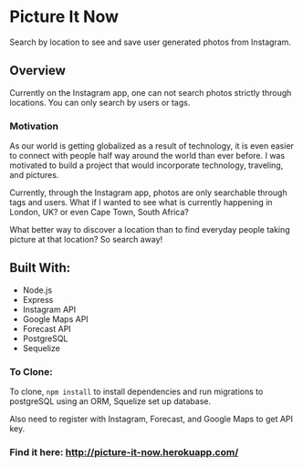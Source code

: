 # Picture It Now

Search by location to see and save user generated photos from Instagram.

## Overview

Currently on the Instagram app, one can not search photos strictly through locations.  You can only search by users or tags.

### Motivation

As our world is getting globalized as a result of technology, it is even easier to connect with people half way around the world than ever before.  I was motivated to build a project that would incorporate technology, traveling, and pictures.

Currently, through the Instagram app, photos are only searchable through tags and users.  What if I wanted to see what is currently happening in London, UK? or even Cape Town, South Africa?

What better way to discover a location than to find everyday people taking picture at that location?  So search away!

## Built With:

+ Node.js
+ Express
+ Instagram API
+ Google Maps API
+ Forecast API
+ PostgreSQL
+ Sequelize

### To Clone:

To clone, `npm install` to install dependencies and run migrations to postgreSQL using an ORM, Squelize set up database.

Also need to register with Instagram, Forecast, and Google Maps to get API key.

### Find it here: http://picture-it-now.herokuapp.com/
          